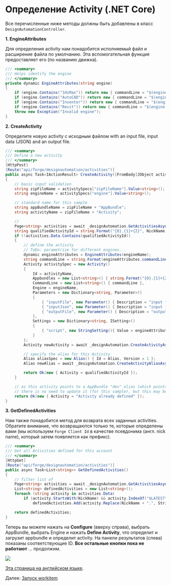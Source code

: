 # Определение Activity (.NET Core)

Все перечисленные ниже методы должны быть добавлены в класс `DesignAutomationController`.

**1. EngineAttributes**

Для определения activity нам понадобится исполняемый файл и расширение файла по умолчанию. Эта вспомогательная функция предоставляет его (по названию движка).

```csharp
/// <summary>
/// Helps identify the engine
/// </summary>
private dynamic EngineAttributes(string engine)
{
    if (engine.Contains("3dsMax")) return new { commandLine = "$(engine.path)\\3dsmaxbatch.exe -sceneFile \"$(args[inputFile].path)\" $(settings[script].path)", extension = "max", script = "da = dotNetClass(\"Autodesk.Forge.Sample.DesignAutomation.Max.RuntimeExecute\")\nda.ModifyWindowWidthHeight()\n" };
    if (engine.Contains("AutoCAD")) return new { commandLine = "$(engine.path)\\accoreconsole.exe /i \"$(args[inputFile].path)\" /al \"$(appbundles[{0}].path)\" /s $(settings[script].path)", extension = "dwg", script = "UpdateParam\n" };
    if (engine.Contains("Inventor")) return new { commandLine = "$(engine.path)\\inventorcoreconsole.exe /i \"$(args[inputFile].path)\" /al \"$(appbundles[{0}].path)\"", extension = "ipt", script = string.Empty };
    if (engine.Contains("Revit")) return new { commandLine = "$(engine.path)\\revitcoreconsole.exe /i \"$(args[inputFile].path)\" /al \"$(appbundles[{0}].path)\"", extension = "rvt", script = string.Empty };
    throw new Exception("Invalid engine");
}
```

**2. CreateActivity**

Определите новую activity с исходным файлом with an input file, input data (JSON) and an output file.

```csharp
/// <summary>
/// Define a new activity
/// </summary>
[HttpPost]
[Route("api/forge/designautomation/activities")]
public async Task<IActionResult> CreateActivity([FromBody]JObject activitySpecs)
{
    // basic input validation
    string zipFileName = activitySpecs["zipFileName"].Value<string>();
    string engineName = activitySpecs["engine"].Value<string>();

    // standard name for this sample
    string appBundleName = zipFileName + "AppBundle";
    string activityName = zipFileName + "Activity";

    // 
    Page<string> activities = await _designAutomation.GetActivitiesAsync();
    string qualifiedActivityId = string.Format("{0}.{1}+{2}", NickName, activityName, Alias);
    if (!activities.Data.Contains(qualifiedActivityId))
    {
        // define the activity
        // ToDo: parametrize for different engines...
        dynamic engineAttributes = EngineAttributes(engineName);
        string commandLine = string.Format(engineAttributes.commandLine, appBundleName);
        Activity activitySpec = new Activity()
        {
            Id = activityName,
            Appbundles = new List<string>() { string.Format("{0}.{1}+{2}", NickName, appBundleName, Alias) },
            CommandLine = new List<string>() { commandLine },
            Engine = engineName,
            Parameters = new Dictionary<string, Parameter>()
            {
                { "inputFile", new Parameter() { Description = "input file", LocalName = "$(inputFile)", Ondemand = false, Required = true, Verb = Verb.Get, Zip = false } },
                { "inputJson", new Parameter() { Description = "input json", LocalName = "params.json", Ondemand = false, Required = false, Verb = Verb.Get, Zip = false } },
                { "outputFile", new Parameter() { Description = "output file", LocalName = "outputFile." + engineAttributes.extension, Ondemand = false, Required = true, Verb = Verb.Put, Zip = false } }
            },
            Settings = new Dictionary<string, ISetting>()
            {
                { "script", new StringSetting(){ Value = engineAttributes.script } }
            }
        };
        Activity newActivity = await _designAutomation.CreateActivityAsync(activitySpec);

        // specify the alias for this Activity
        Alias aliasSpec = new Alias() { Id = Alias, Version = 1 };
        Alias newAlias = await _designAutomation.CreateActivityAliasAsync(activityName, aliasSpec);

        return Ok(new { Activity = qualifiedActivityId });
    }

    // as this activity points to a AppBundle "dev" alias (which points to the last version of the bundle),
    // there is no need to update it (for this sample), but this may be extended for different contexts
    return Ok(new { Activity = "Activity already defined" });
}
```

**3. GetDefinedActivities**

Нам также понадобится метод для возврата всех заданных activities. Обратите внимание, что возвращаются только те, которые определены вами (мы используем `Forge Client Id` в качестве псевдонима (англ. nick name), который затем появляется как префикс).
 
```csharp
/// <summary>
/// Get all Activities defined for this account
/// </summary>
[HttpGet]
[Route("api/forge/designautomation/activities")]
public async Task<List<string>> GetDefinedActivities()
{
    // filter list of 
    Page<string> activities = await _designAutomation.GetActivitiesAsync();
    List<string> definedActivities = new List<string>();
    foreach (string activity in activities.Data)
        if (activity.StartsWith(NickName) && activity.IndexOf("$LATEST") == -1)
            definedActivities.Add(activity.Replace(NickName + ".", String.Empty));

    return definedActivities;
}
```

Теперь вы можете нажать на **Configure** (вверху справа), выбрать AppBundle, выбрать Engine и нажать **Define Activity**, что определит и загрузит appbundle и определит activity. На панели результатов (слева) показаны соответствующие ID. **Все остальные кнопки пока не работают** ... продолжим.

![](_media/designautomation/define_activity.gif)

[Эта страница на английском языке](https://learnforge.autodesk.io/#/designautomation/activity/netcore).

Далее: [Запуск workitem](designautomation/workitem/)
